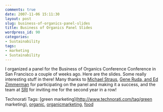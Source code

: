 ```yaml
---
comments: true
date: 2007-11-06 15:11:30
layout: post
slug: business-of-organics-panel-slides
title: Business of Organics Panel Slides
wordpress_id: 90
categories:
- Sustainability
tags:
- marketing
- Sustainability
---
```









I organized a panel for the Business of Organics Conference Conference in San Francisco a couple of weeks ago. Here are the slides. Some really interesting stuff in there! Many thanks to [Michael Straus](http://www.strauscom.com/), [Gene Ruda, and Ed Zimmerman](http://www.successfoods.com/) for participating on the panel and making it a success, and the team at [SRI](http://www.almevents.com/conf_page.cfm?instance_id=29&web_id=1017&pid=625&prioritycode=DEM007902&k=) for inviting me for the second year in a row! 




Technorati Tags: [green marketing](http://www.technorati.com/tag/green marketing), [organic](http://www.technorati.com/tag/organic), [organicmarketing](http://www.technorati.com/tag/organicmarketing), [food](http://www.technorati.com/tag/food)
